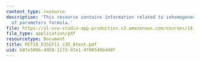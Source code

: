 ```yaml
---
content_type: resource
description: 'This resource contains information related to inhomogeneous case: variation
  of parameters formula.'
file: https://ol-ocw-studio-app-production.s3.amazonaws.com/courses/18-03sc-differential-equations-fall-2011/607e509b4958117397e14f00549bd48f_MIT18_03SCF11_s35_8text.pdf
file_type: application/pdf
resourcetype: Document
title: MIT18_03SCF11_s35_8text.pdf
uid: 607e509b-4958-1173-97e1-4f00549bd48f
---
```

